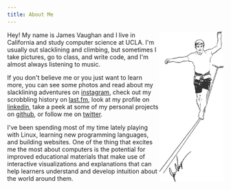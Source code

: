 ```yaml
---
title: About Me
---
```


<img style="float: right;" src="/assets/slacker.png">

Hey! My name is James Vaughan and I live in California and study computer
science at UCLA.
I'm usually out slacklining and climbing, but sometimes I take pictures,
go to class, and write code, and I'm almost always listening to music.
<span id="nowPlaying"></span>

If you don't believe me or you just want to learn more,
you can see some photos and read about my slacklining adventures on
[instagram](https://www.instagram.com/jamesontheline/),
check out my scrobbling history on
[last.fm](http://www.last.fm/user/magicjamesv),
look at my profile on
[linkedin](https://www.linkedin.com/in/jamesbvaughan),
take a peek at some of my personal projects on
[github](https://github.com/jamesbvaughan),
or follow me on
[twitter](https://twitter.com/jamesontheline).

I've been spending most of my time lately playing with Linux,
learning new programming languages, and building websites.
One of the thing that excites me the most about computers is the potential for
improved educational materials that make use of interactive visualizations
and explanations that can help learners understand and develop intuition about
the world around them.

<script>
  const url = 'https://ws.audioscrobbler.com/2.0/'
    + '?method=user.getrecenttracks'
    + '&limit=1'
    + '&user=magicjamesv'
    + '&api_key=9cec0534e60b827aab0ae1b3e91baf82'
    + '&format=json'
  fetch(url)
    .then(data => data.json())
    .then(json => json.recenttracks.track)
    .then(tracks =>
      document.getElementById('nowPlaying').innerHTML =
        `(${tracks.length > 1
          ? 'At the moment I\'m listening to'
          : 'The last song I listened to was'
        }
        <a href='${tracks[0].url}'>
          ${tracks[0].name} by ${tracks[0].artist['#text']}</a>.)`)
</script>
